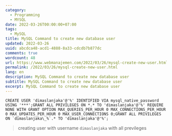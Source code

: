 ```yaml
---
category:
  - Programming
  - MYSQL
date: 2022-03-26T00:00:00+07:00
tags:
  - MySQL
title: MySQL Command to create new database user
updated: 2022-03-26
uuid: abcdca48-acd1-4888-8a33-cdcdb7b877dc
comments: true
wordcount: 48
url: https://www.webmanajemen.com/2022/03/26/mysql-create-new-user.html
permalink: /2022/03/26/mysql-create-new-user.html
lang: en
description: MySQL Command to create new database user
subtitle: MySQL Command to create new database user
excerpt: MySQL Command to create new database user
---
```


```mysql
CREATE USER 'dimaslanjaka'@'%' IDENTIFIED VIA mysql_native_password USING '***';GRANT ALL PRIVILEGES ON *.* TO 'dimaslanjaka'@'%' REQUIRE NONE WITH GRANT OPTION MAX_QUERIES_PER_HOUR 0 MAX_CONNECTIONS_PER_HOUR 0 MAX_UPDATES_PER_HOUR 0 MAX_USER_CONNECTIONS 0;GRANT ALL PRIVILEGES ON `dimaslanjaka\_%`.* TO 'dimaslanjaka'@'%';
```
> creating user with username `dimaslanjaka` with all previleges
